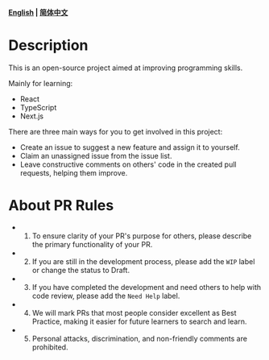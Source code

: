 #### [English](./README.md) | [简体中文](./README-CN.md)

# Description

This is an open-source project aimed at improving programming skills.

Mainly for learning:

- React
- TypeScript
- Next.js

There are three main ways for you to get involved in this project:

- Create an issue to suggest a new feature and assign it to yourself.
- Claim an unassigned issue from the issue list.
- Leave constructive comments on others' code in the created pull requests, helping them improve.

# About PR Rules

-  1. To ensure clarity of your PR's purpose for others, please describe the primary functionality of your PR.
-  2. If you are still in the development process, please add the `WIP` label or change the status to Draft.
-  3. If you have completed the development and need others to help with code review, please add the `Need Help` label.
-  4. We will mark PRs that most people consider excellent as Best Practice, making it easier for future learners to search and learn.
-  5. Personal attacks, discrimination, and non-friendly comments are prohibited.
